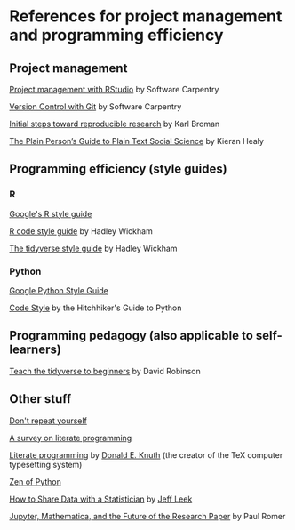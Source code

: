 # References for project management and programming efficiency 

## Project management 

[Project management with RStudio](https://swcarpentry.github.io/r-novice-gapminder/02-project-intro/) by  Software Carpentry

[Version Control with Git](https://swcarpentry.github.io/git-novice/) by Software Carpentry

[Initial steps toward reproducible research](https://kbroman.org/steps2rr/) by Karl Broman

[The Plain Person’s Guide to Plain Text Social Science](http://plain-text.co/) by Kieran Healy 


## Programming efficiency (style guides)

### R
[Google's R style guide](https://google.github.io/styleguide/Rguide.xml)

[R code style guide](http://r-pkgs.had.co.nz/r.html) by Hadley Wickham 

[The tidyverse style guide](http://style.tidyverse.org/) by Hadley Wickham

### Python
[Google Python Style Guide](https://github.com/google/styleguide/blob/gh-pages/pyguide.md)

[Code Style](https://docs.python-guide.org/writing/style/#zen-of-python) by the Hitchhiker's Guide to Python

## Programming pedagogy (also applicable to self-learners)

[Teach the tidyverse to beginners](http://varianceexplained.org/r/teach-tidyverse/) by David Robinson

## Other stuff 

[Don't repeat yourself](http://web.archive.org/web/20131204221336/http://programmer.97things.oreilly.com/wiki/index.php/Don%27t_Repeat_Yourself)

[A survey on literate programming](http://www.literateprogramming.com/index.html)

[Literate programming](http://www.literateprogramming.com/knuthweb.pdf) by [Donald E. Knuth](https://en.wikipedia.org/wiki/Donald_Knuth) (the creator of the TeX computer typesetting system) 

[Zen of Python](https://en.wikipedia.org/wiki/Zen_of_Python)

[How to Share Data with a Statistician](https://github.com/jtleek/datasharing) by [Jeff Leek](http://jtleek.com/) 

[Jupyter, Mathematica, and the Future of the Research Paper](https://paulromer.net/jupyter-mathematica-and-the-future-of-the-research-paper/) by Paul Romer 

